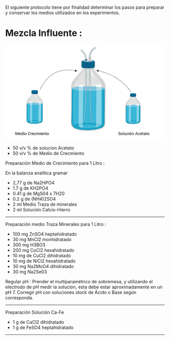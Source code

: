 El siguiente protocolo tiene por finalidad determinar los pasos para preparar y conservar los medios utilizados en los experimentos. 


# Mezcla Influente : 
![1](images/1.png)
- 50 v/v % de solucion Acetato  
- 50 v/v % de Medio de Crecmiento 

Preparación Medio de Crecimiento para 1 Litro : 


En la balanza analítica gramar 

- 2,77 g de Na2HPO4 
- 1.7  g de KH2PO4
- 0.41 g de MgS04 x 7H20
- 0.2  g de (NH4)2SO4 
- 2 ml Medio Traza de minerales
- 2 ml Solución Calcio-Hierro 
____________________________________________________________________________________________________________________

Preparación medio Traza Minerales para 1 Litro : 

- 100 mg ZnSO4 heptahidratado
- 30  mg MnCl2 monhidratado
- 300 mg H3BO3 
- 200 mg CoCl2 hexahidratado
- 10 mg de CuCl2 dihidratado 
- 10 mg de NiCl2 hexahidratado 
- 30 mg Na2MoO4 dihidratado
- 30 mg Na2Se03 

Regular pH : 
Prender el multiparamétrico de sobremesa, y utilizando el electrodo de pH medir la solución, esta debe estar
aproximadamente en un pH 7. Corregir pH con soluciones stock de Ácido o Base según corresponda. 
_____________________________________________________________________________________________________________________

Preparación Solución Ca-Fe

- 1 g de CaCl2 dihidratado 
- 1 g de FeSO4 heptahidratado 

______________________________________________________________________________________________________________________


